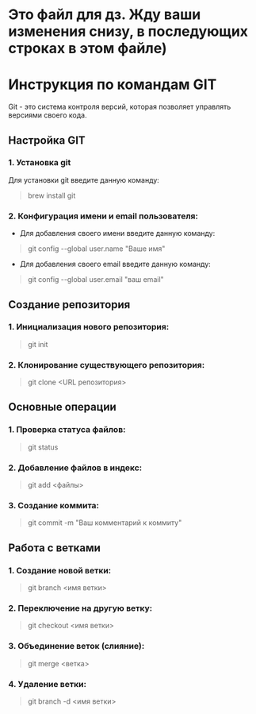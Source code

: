 # Это файл для дз. Жду ваши изменения снизу, в последующих строках в этом файле)



# Инструкция по командам GIT
Git - это система контроля версий, которая позволяет управлять версиями своего кода.

## Настройка GIT

### 1. Установка git
Для установки git введите данную команду:
>brew install git
### 2. Конфигурация имени и email пользователя:
* Для добавления своего имени введите данную команду:
>git config --global user.name "Ваше имя"

* Для добавления своего email введите данную команду:
>git config --global user.email "ваш email"

## Создание репозитория
### 1. Инициализация нового репозитория:
>git init

### 2. Клонирование существующего репозитория:
>git clone <URL репозитория>
## Основные операции
### 1. Проверка статуса файлов:
>git status

### 2. Добавление файлов в индекс:
>git add <файлы>

### 3. Создание коммита:
>git commit -m "Ваш комментарий к коммиту"

## Работа с ветками
### 1. Создание новой ветки:
>git branch <имя ветки>

### 2. Переключение на другую ветку:
>git checkout <имя ветки>

### 3. Объединение веток (слияние):
>git merge <ветка>

### 4. Удаление ветки:
>git branch -d <имя ветки>
